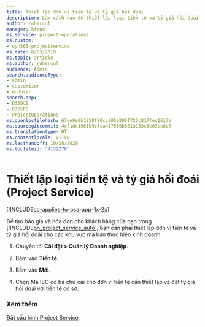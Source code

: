 ```yaml
---
title: Thiết lập đơn vị tiền tệ và tỷ giá hối đoái
description: Làm cách nào để thiết lập loại tiền tệ và tỷ giá hối đoái trong Project Service
author: ruhercul
manager: kfend
ms.service: project-operations
ms.custom:
- dyn365-projectservice
ms.date: 8/03/2018
ms.topic: article
ms.author: ruhercul
audience: Admin
search.audienceType:
- admin
- customizer
- enduser
search.app:
- D365CE
- D365PS
- ProjectOperations
ms.openlocfilehash: 67ee0e0b1858f80cc605e305f725c817fec1617a
ms.sourcegitcommit: 4cf1dc1561b92fca4175f0b3813133c5e63ce8e6
ms.translationtype: HT
ms.contentlocale: vi-VN
ms.lasthandoff: 10/28/2020
ms.locfileid: "4132278"
---
```

# <a name="set-up-currencies-and-exchange-rates-project-service"></a>Thiết lập loại tiền tệ và tỷ giá hối đoái (Project Service)

[!INCLUDE[cc-applies-to-psa-app-1x-2x](../includes/cc-applies-to-psa-app-1x-2x.md)]

Để tạo báo giá và hóa đơn cho khách hàng của bạn trong [!INCLUDE[pn_project_service_auto](../includes/pn-project-service-auto.md)], bạn cần phải thiết lập đơn vị tiền tệ và tỷ giá hối đoái cho các khu vực mà bạn thực hiện kinh doanh.  
  
1.  Chuyển tới **Cài đặt > Quản lý Doanh nghiệp**.  
  
2.  Bấm vào **Tiền tệ**.  
  
3.  Bấm vào **Mới**.  
  
4.  Chọn Mã ISO có ba chữ cái cho đơn vị tiền tệ cần thiết lập và đặt tỷ giá hối đoái với tiền tệ cơ sở.  
  
### <a name="see-also"></a>Xem thêm  
 [Đặt cấu hình Project Service](../psa/configure.md)
